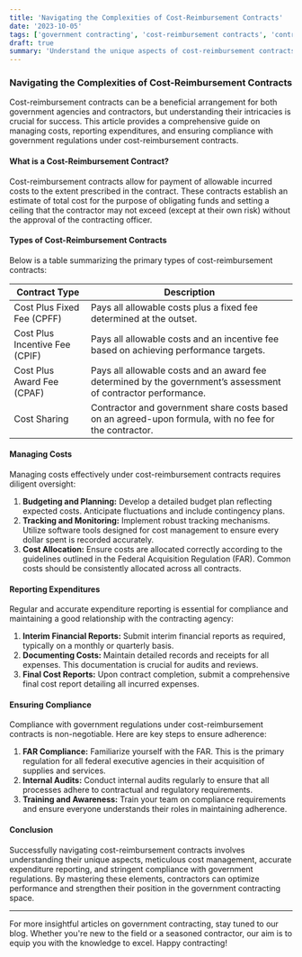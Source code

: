 ```yaml
---
title: 'Navigating the Complexities of Cost-Reimbursement Contracts'
date: '2023-10-05'
tags: ['government contracting', 'cost-reimbursement contracts', 'contract management', 'government compliance', 'contractors', 'expenditure reporting', 'cost control', 'government regulations', 'contracting best practices']
draft: true
summary: 'Understand the unique aspects of cost-reimbursement contracts, including how to manage costs, report expenditures, and ensure compliance with government regulations.'
---
```


### Navigating the Complexities of Cost-Reimbursement Contracts

Cost-reimbursement contracts can be a beneficial arrangement for both government agencies and contractors, but understanding their intricacies is crucial for success. This article provides a comprehensive guide on managing costs, reporting expenditures, and ensuring compliance with government regulations under cost-reimbursement contracts.

#### What is a Cost-Reimbursement Contract?

Cost-reimbursement contracts allow for payment of allowable incurred costs to the extent prescribed in the contract. These contracts establish an estimate of total cost for the purpose of obligating funds and setting a ceiling that the contractor may not exceed (except at their own risk) without the approval of the contracting officer.

#### Types of Cost-Reimbursement Contracts

Below is a table summarizing the primary types of cost-reimbursement contracts:

| **Contract Type**           | **Description**                                                                                                    |
|-----------------------------|--------------------------------------------------------------------------------------------------------------------|
| Cost Plus Fixed Fee (CPFF)  | Pays all allowable costs plus a fixed fee determined at the outset.                                                |
| Cost Plus Incentive Fee (CPIF)| Pays all allowable costs and an incentive fee based on achieving performance targets.                             |
| Cost Plus Award Fee (CPAF)  | Pays all allowable costs and an award fee determined by the government’s assessment of contractor performance.      |
| Cost Sharing                | Contractor and government share costs based on an agreed-upon formula, with no fee for the contractor.              |

#### Managing Costs

Managing costs effectively under cost-reimbursement contracts requires diligent oversight:

1. **Budgeting and Planning:** Develop a detailed budget plan reflecting expected costs. Anticipate fluctuations and include contingency plans.
2. **Tracking and Monitoring:** Implement robust tracking mechanisms. Utilize software tools designed for cost management to ensure every dollar spent is recorded accurately.
3. **Cost Allocation:** Ensure costs are allocated correctly according to the guidelines outlined in the Federal Acquisition Regulation (FAR). Common costs should be consistently allocated across all contracts.

#### Reporting Expenditures

Regular and accurate expenditure reporting is essential for compliance and maintaining a good relationship with the contracting agency:

1. **Interim Financial Reports:** Submit interim financial reports as required, typically on a monthly or quarterly basis.
2. **Documenting Costs:** Maintain detailed records and receipts for all expenses. This documentation is crucial for audits and reviews.
3. **Final Cost Reports:** Upon contract completion, submit a comprehensive final cost report detailing all incurred expenses.

#### Ensuring Compliance

Compliance with government regulations under cost-reimbursement contracts is non-negotiable. Here are key steps to ensure adherence:

1. **FAR Compliance:** Familiarize yourself with the FAR. This is the primary regulation for all federal executive agencies in their acquisition of supplies and services.
2. **Internal Audits:** Conduct internal audits regularly to ensure that all processes adhere to contractual and regulatory requirements.
3. **Training and Awareness:** Train your team on compliance requirements and ensure everyone understands their roles in maintaining adherence. 

#### Conclusion

Successfully navigating cost-reimbursement contracts involves understanding their unique aspects, meticulous cost management, accurate expenditure reporting, and stringent compliance with government regulations. By mastering these elements, contractors can optimize performance and strengthen their position in the government contracting space.

---

For more insightful articles on government contracting, stay tuned to our blog. Whether you're new to the field or a seasoned contractor, our aim is to equip you with the knowledge to excel. Happy contracting!
```
